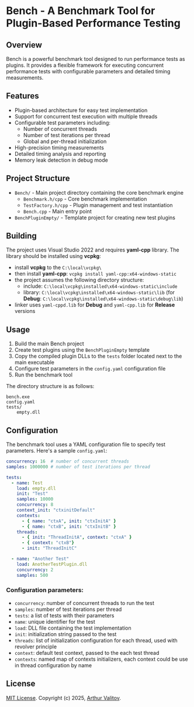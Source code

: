 # Bench - A Benchmark Tool for Plugin-Based Performance Testing

## Overview
Bench is a powerful benchmark tool designed to run performance tests as plugins. It provides a flexible framework for executing concurrent performance tests with configurable parameters and detailed timing measurements.

## Features
- Plugin-based architecture for easy test implementation
- Support for concurrent test execution with multiple threads
- Configurable test parameters including:
  * Number of concurrent threads
  * Number of test iterations per thread
  * Global and per-thread initialization
- High-precision timing measurements
- Detailed timing analysis and reporting
- Memory leak detection in debug mode

## Project Structure
- `Bench/` - Main project directory containing the core benchmark engine
  * `Benchmark.h/cpp` - Core benchmark implementation
  * `TestFactory.h/cpp` - Plugin management and test instantiation
  * `Bench.cpp` - Main entry point
- `BenchPluginEmpty/` - Template project for creating new test plugins

## Building
The project uses Visual Studio 2022 and requires **yaml-cpp** library. The library should be installed using **vcpkg**:

- install **vcpkg** to the `C:\local\vcpkg\`
- then install **yaml-cpp**: `vcpkg install yaml-cpp:x64-windows-static`
- the project assumes the following directory structure:
  * include: `C:\local\vcpkg\installed\x64-windows-static\include`
  * library: `C:\local\vcpkg\installed\x64-windows-static\lib` (for **Debug**: `C:\local\vcpkg\installed\x64-windows-static\debug\lib`)
- linker uses `yaml-cppd.lib` for **Debug** and `yaml-cpp.lib` for **Release** versions


## Usage
1. Build the main Bench project
2. Create test plugins using the `BenchPluginEmpty` template
3. Copy the compiled plugin DLLs to the `tests` folder located next to the main executable
4. Configure test parameters in the `config.yaml` configuration file
5. Run the benchmark tool

The directory structure is as follows:

```plaintext
bench.exe
config.yaml
tests/
    empty.dll
```

## Configuration
The benchmark tool uses a YAML configuration file to specify test parameters. Here's a sample `config.yaml`:

```yaml
concurrency: 16  # number of concurrent threads
samples: 1000000 # number of test iterations per thread

tests:
  - name: Test
    load: empty.dll
    init: "Test"
    samples: 10000
    concurrency: 8
    context_init: "ctxinitDefault"
    contexts:
      - { name: "ctxA", init: "ctxInitA" }
      - { name: "ctxB", init: "ctxInitB" }
    threads:
      - { init: "ThreadInitA", context: "ctxA" }
      - { context: "ctxB"}
      - init: "ThreadInitC"

  - name: "Another Test"
    load: AnotherTestPlugin.dll
    concurrency: 2
    samples: 500
```

### Configuration parameters:
- `concurrency`: number of concurrent threads to run the test
- `samples`: number of test iterations per thread
- `tests`: a list of tests with their parameters
- `name`: unique identifier for the test
- `load`: DLL file containing the test implementation
- `init`: initialization string passed to the test
- `threads`: list of initialization configuration for each thread, used with revolver principle
- `context`: default test context, passed to the each test thread
- `contexts`: named map of contexts initializers, each context could be use in thread configuration by name

## License

[MIT License](LICENSE). Copyright (c) 2025, [Arthur Valitov](https://github.com/arthur-cpp).
